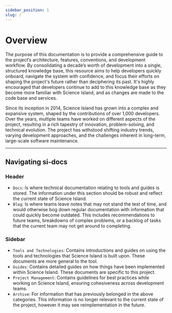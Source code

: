 ```yaml
---
sidebar_position: 1
slug: /
---
```


# Overview

The purpose of this documentation is to provide a comprehensive guide to the project’s architecture, features, conventions, and development workflow. By consolidating a decade’s worth of development into a single, structured knowledge base, this resource aims to help developers quickly onboard, navigate the system with confidence, and focus their efforts on shaping the project's future rather than deciphering its past. It's highly encouraged that developers continue to add to this knowledge base as they become more familiar with Science Island, and as changes are made to the code base and services.

Since its inception in 2014, Science Island has grown into a complex and expansive system, shaped by the contributions of over 1,000 developers. Over the years, multiple teams have worked on different aspects of the project, resulting in a rich tapestry of innovation, problem-solving, and technical evolution. The project has withstood shifting industry trends, varying development approaches, and the challenges inherent in long-term, large-scale software maintenance.

---

## Navigating si-docs

### Header

- `Docs`: Is where technical documentation relating to tools and guides is stored. The information under this section should be robust and reflect the current state of Science Island.
- `Blog`: Is where teams leave notes that may not stand the test of time, and would otherwise bog down regular documentation with information that could quickly become outdated. This includes recommendations to future teams, breakdowns of complex problems, or a backlog of tasks that the current team may not get around to completing.

### Sidebar

- `Tools and Technologies`: Contains introductions and guides on using the tools and technologies that Science Island is built upon. These documents are more general to the tool.
- `Guides`: Contains detailed guides on how things have been implemented within Science Island. These documents are specific to this project.
- `Project Management`: Contains guidelines for best practices while working on Science Island, ensuring cohesiveness across development teams.
- `Archive`: For information that has previously belonged in the above categories. This information is no longer relevant to the current state of the project, however it may see reimplementation in the future.
